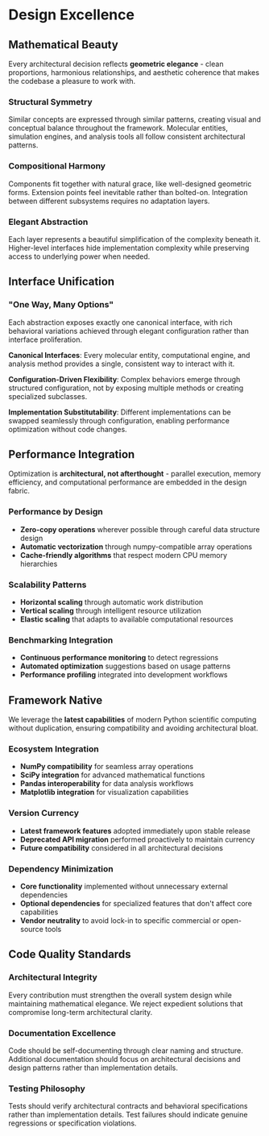 # Design Excellence

## Mathematical Beauty

Every architectural decision reflects **geometric elegance** - clean proportions, harmonious relationships, and aesthetic coherence that makes the codebase a pleasure to work with.

### Structural Symmetry
Similar concepts are expressed through similar patterns, creating visual and conceptual balance throughout the framework. Molecular entities, simulation engines, and analysis tools all follow consistent architectural patterns.

### Compositional Harmony
Components fit together with natural grace, like well-designed geometric forms. Extension points feel inevitable rather than bolted-on. Integration between different subsystems requires no adaptation layers.

### Elegant Abstraction
Each layer represents a beautiful simplification of the complexity beneath it. Higher-level interfaces hide implementation complexity while preserving access to underlying power when needed.

## Interface Unification

### "One Way, Many Options"
Each abstraction exposes exactly one canonical interface, with rich behavioral variations achieved through elegant configuration rather than interface proliferation.

**Canonical Interfaces**: Every molecular entity, computational engine, and analysis method provides a single, consistent way to interact with it.

**Configuration-Driven Flexibility**: Complex behaviors emerge through structured configuration, not by exposing multiple methods or creating specialized subclasses.

**Implementation Substitutability**: Different implementations can be swapped seamlessly through configuration, enabling performance optimization without code changes.

## Performance Integration

Optimization is **architectural, not afterthought** - parallel execution, memory efficiency, and computational performance are embedded in the design fabric.

### Performance by Design
- **Zero-copy operations** wherever possible through careful data structure design
- **Automatic vectorization** through numpy-compatible array operations
- **Cache-friendly algorithms** that respect modern CPU memory hierarchies

### Scalability Patterns
- **Horizontal scaling** through automatic work distribution
- **Vertical scaling** through intelligent resource utilization
- **Elastic scaling** that adapts to available computational resources

### Benchmarking Integration
- **Continuous performance monitoring** to detect regressions
- **Automated optimization** suggestions based on usage patterns
- **Performance profiling** integrated into development workflows

## Framework Native

We leverage the **latest capabilities** of modern Python scientific computing without duplication, ensuring compatibility and avoiding architectural bloat.

### Ecosystem Integration
- **NumPy compatibility** for seamless array operations
- **SciPy integration** for advanced mathematical functions
- **Pandas interoperability** for data analysis workflows
- **Matplotlib integration** for visualization capabilities

### Version Currency
- **Latest framework features** adopted immediately upon stable release
- **Deprecated API migration** performed proactively to maintain currency
- **Future compatibility** considered in all architectural decisions

### Dependency Minimization
- **Core functionality** implemented without unnecessary external dependencies
- **Optional dependencies** for specialized features that don't affect core capabilities
- **Vendor neutrality** to avoid lock-in to specific commercial or open-source tools

## Code Quality Standards

### Architectural Integrity
Every contribution must strengthen the overall system design while maintaining mathematical elegance. We reject expedient solutions that compromise long-term architectural clarity.

### Documentation Excellence
Code should be self-documenting through clear naming and structure. Additional documentation should focus on architectural decisions and design patterns rather than implementation details.

### Testing Philosophy
Tests should verify architectural contracts and behavioral specifications rather than implementation details. Test failures should indicate genuine regressions or specification violations.
